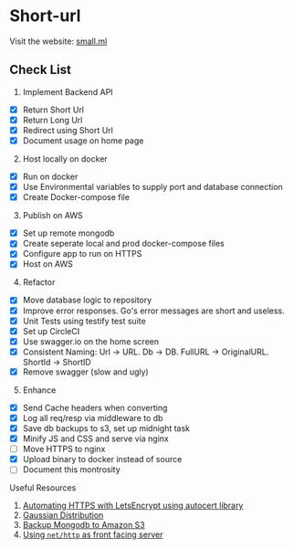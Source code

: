 # Short-url

Visit the website: [small.ml](https://small.ml)

## Check List

1. Implement Backend API

- [x] Return Short Url
- [x] Return Long Url
- [x] Redirect using Short Url
- [x] Document usage on home page

2. Host locally on docker

- [x] Run on docker
- [x] Use Environmental variables to supply port and database connection
- [x] Create Docker-compose file

3. Publish on AWS

- [x] Set up remote mongodb
- [x] Create seperate local and prod docker-compose files
- [x] Configure app to run on HTTPS
- [x] Host on AWS

4. Refactor 
- [x] Move database logic to repository
- [x] Improve error responses. Go's error messages are short and useless.
- [x] Unit Tests using testify test suite
- [x] Set up CircleCI
- [x] Use swagger.io on the home screen
- [x] Consistent Naming: Url -> URL. Db -> DB. FullURL -> OriginalURL. ShortId -> ShortID
- [x] Remove swagger (slow and ugly)

5. Enhance
- [x] Send Cache headers when converting
- [x] Log all req/resp via middleware to db
- [x] Save db backups to s3, set up midnight task
- [x] Minify JS and CSS and serve via nginx
- [ ] Move HTTPS to nginx
- [x] Upload binary to docker instead of source
- [ ] Document this montrosity

Useful Resources

1. [Automating HTTPS with LetsEncrypt using autocert library](https://blog.kowalczyk.info/article/Jl3G/https-for-free-in-go-with-little-help-of-lets-encrypt.html)
2. [Gaussian Distribution](https://stackoverflow.com/questions/29325069/how-to-generate-random-numbers-biased-towards-one-value-in-a-range)
3. [Backup Mongodb to Amazon S3](https://gist.github.com/eladnava/96bd9771cd2e01fb4427230563991c8d)
4. [Using `net/http` as front facing server](https://blog.cloudflare.com/exposing-go-on-the-internet/)